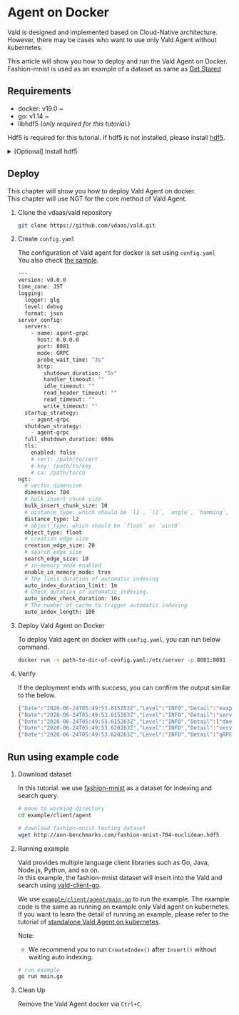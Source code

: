 # Agent on Docker

Vald is designed and implemented based on Cloud-Native architecture.
However, there may be cases who want to use only Vald Agent without kubernetes.

This article will show you how to deploy and run the Vald Agent on Docker.
Fashion-mnist is used as an example of a dataset as same as [Get Stared](../tutorial/get-started.md)

## Requirements

- docker: v19.0 ~
- go: v1.14 ~
- libhdf5 (_only required for this tutorial._)


Hdf5 is required for this tutorial. If hdf5 is not installed, please install [hdf5](https://www.hdfgroup.org/).
<details><summary>[Optional] Install hdf5</summary><br>

```bash
# yum
yum install -y hdf5-devel

# apt
apt-get install libhdf5-serial-dev

# homebrew
brew install hdf5
```
</details>

## Deploy

This chapter will show you how to deploy Vald Agent on docker.<br>
This chapter will use NGT for the core method of Vald Agent.

1. Clone the vdaas/vald repository

    ```bash
    git clone https://github.com/vdaas/vald.git
    ```

1. Create `config.yaml`

    The configuration of Vald agent for docker is set using `config.yaml`<br>
    You also check [the sample](https://github.com/vdaas/vald/blob/master/cmd/agent/core/ngt/sample.yaml).

    ```bash
    ---
    version: v0.0.0
    time_zone: JST
    logging:
      logger: glg
      level: debug
      format: json
    server_config:
      servers:
        - name: agent-grpc
          host: 0.0.0.0
          port: 8081
          mode: GRPC
          probe_wait_time: "3s"
          http:
            shutdown_duration: "5s"
            handler_timeout: ""
            idle_timeout: ""
            read_header_timeout: ""
            read_timeout: ""
            write_timeout: ""
      startup_strategy:
        - agent-grpc
      shutdown_strategy:
        - agent-grpc
      full_shutdown_duration: 600s
      tls:
        enabled: false
        # cert: /path/to/cert
        # key: /path/to/key
        # ca: /path/to/ca
    ngt:
      # vector dimension
      dimension: 784
      # bulk insert chunk size
      bulk_insert_chunk_size: 10
      # distance_type, which should be `l1`, `l2`, `angle`, `hamming`, `cosine`, `normalizedangle` or `nomralizedcosine`
      distance_type: l2
      # object_type, which should be `float` or `uint8`
      object_type: float
      # creation edge size
      creation_edge_size: 20
      # search edge size
      search_edge_size: 10
      # in-memory mode enabled
      enable_in_memory_mode: true
      # The limit duration of automatic indexing 
      auto_index_duration_limit: 1m
      # Check duration of automatic indexing.
      auto_index_check_duration: 10s
      # The number of cache to trigger automatic indexing
      auto_index_length: 100
    ```

1. Deploy Vald Agent on Docker

    To deploy Vald agent on docker with `config.yaml`, you can run below command.

    ```bash
    docker run -v path-to-dir-of-config.yaml:/etc/server -p 8081:8081 --rm --it vdaas/vald-agent-ngt
    ```

1. Verify

    If the deployment ends with success, you can confirm the output similar to the below.

    ```bash
    {"Date":"2020-06-24T05:49:53.615263Z","Level":"INFO","Detail":"maxprocs: Leaving GOMAXPROCS=4: CPU quota undefined"}
    {"Date":"2020-06-24T05:49:53.615263Z","Level":"INFO","Detail":"service agent ngt v0.0.0 starting..."}
    {"Date":"2020-06-24T05:49:53.615263Z","Level":"INFO","Detail":["daemon start"]}
    {"Date":"2020-06-24T05:49:53.620263Z","Level":"INFO","Detail":"server agent-grpc executing preStartFunc"}
    {"Date":"2020-06-24T05:49:53.620263Z","Level":"INFO","Detail":"gRPC server agent-grpc starting on 0.0.0.0:8081"}
    ```

## Run using example code

1. Download dataset

    In this tutorial. we use [fashion-mnist](https://github.com/zalandoresearch/fashion-mnist) as a dataset for indexing and search query.

    ```bash
    # move to working directory
    cd example/client/agent
    
    # download fashion-mnist testing dataset
    wget http://ann-benchmarks.com/fashion-mnist-784-euclidean.hdf5
    ```

1. Running example

    Vald provides multiple language client libraries such as Go, Java, Node.js, Python, and so on.<br>
    In this example, the fashion-mnist dataset will insert into the Vald and search using [vald-client-go](https://github.com/vdaas/vald-client-go).
    
    We use [`example/client/agent/main.go`](https://github.com/vdaas/vald/blob/master/example/client/agent/main.go) to run the example.
    The example code is the same as running an example only Vald agent on kubernetes.
    If you want to learn the detail of running an example, please refer to the tutorial of [standalone Vald Agent on kubernetes](../tutorial/get-started.md/#run-using-example-code-1).

    Note:
      - We recommend you to run `CreateIndex()` after `Insert()` without waiting auto indexing.


    ```bash
    # run example
    go run main.go
    ```

1. Clean Up

    Remove the Vald Agent docker via `Ctrl+C`.

